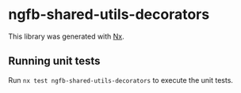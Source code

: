 # ngfb-shared-utils-decorators

This library was generated with [Nx](https://nx.dev).

## Running unit tests

Run `nx test ngfb-shared-utils-decorators` to execute the unit tests.

